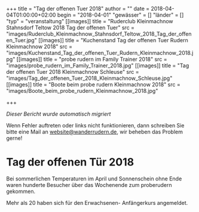 +++
title = "Tag der offenen Tuer 2018"
author = ""
date = 2018-04-04T01:00:00+02:00
begin = "2018-04-01"
"gewässer" = []
"länder" = []
"typ" = "veranstaltung"
[[images]]
title = "Ruderclub Kleinmachnow Stahnsdorf Teltow 2018 Tag der offenen Tuer"
src = "images/Ruderclub_Kleinmachnow_Stahnsdorf_Teltow_2018_Tag_der_offenen_Tuer.jpg"
[[images]]
title = "Kuchenstand Tag der offenen Tuer Rudern Kleinmachnow 2018"
src = "images/Kuchenstand_Tag_der_offenen_Tuer_Rudern_Kleinmachnow_2018.jpg"
[[images]]
title = "probe rudern im Family Trainer 2018"
src = "images/probe_rudern_im_Family_Trainer_2018.jpg"
[[images]]
title = "Tag der offenen Tuer 2018 Kleinmachnow Schleuse"
src = "images/Tag_der_offenen_Tuer_2018_Kleinmachnow_Schleuse.jpg"
[[images]]
title = "Boote beim probe rudern Kleinmachnow 2018"
src = "images/Boote_beim_probe_rudern_Kleinmachnow_2018.jpg"

+++


*Dieser Bericht wurde automatisch migriert*

Wenn Fehler auftreten oder links nicht funktionieren, dann schreiben Sie bitte eine Mail an website@wanderrudern.de, wir beheben das Problem gerne!



# Tag der offenen Tür 2018


Bei sommerlichen Temperaturen im April und Sonnenschein ohne Ende waren hunderte Besucher über das Wochenende zum proberudern gekommen.

Mehr als 20 haben sich für den Erwachsenen- Anfängerkurs angemeldet.